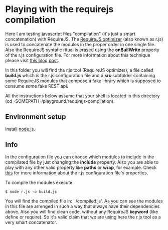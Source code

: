 Playing with the requirejs compilation
=========

Here I am testing javascript files "compilation" (it's just a smart concatenation) with RequireJS. The [RequireJS optimizer](http://requirejs.org/docs/optimization.html) (also known as r.js) is used to concatenate the modules in the proper order in one single file. Also the RequireJS syntatic ritual is erased using the __onBuilWrite__ property of the r.js configuration file. For more information about this technique please visit [this blog post](http://augustoaltman.tumblr.com/post/103432024045/from-requirejs-modules-to-standalone-javascript).

In this folder you will find the r.js tool (RequireJS optimizer), a file called __build.js__ which is the r.js configuration file and a __src__ subfolder containing some RequireJS modules that compose a fake library which is supposed to consume some fake REST api.

All the instructions below assume that your shell is located in this directory (cd -SOMEPATH-/playground/requirejs-compilation).

Environment setup
---------

Install [node.js](http://nodejs.org/).

Info
---------

In the configuration file you can choose which modules to include in the compilated file by just changing the __include__ property. Also you are able to play with any other valid property like __paths__ or __wrap__, for example. Check [this](https://github.com/jrburke/r.js/blob/master/build/example.build.js) for more information about the r.js configuration file's properties.

To compile the modules execute:

```shell
$ node r.js -o build.js
```

You will find the compiled file in: './compiled.js'. As you can see the modules in this file are arrenged in such a way that always have their dependencies above. Also you will find clean code, without any RequireJS __keyword__ (like define or require). So it's valid claim that we are using here the r.js tool as a very smart concatenator.